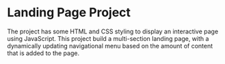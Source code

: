 # Landing Page Project


The project has some HTML and CSS styling to display an interactive page  using JavaScript. 
This project build a multi-section landing page, with a dynamically updating navigational menu based on the amount of content that is added to the page.
